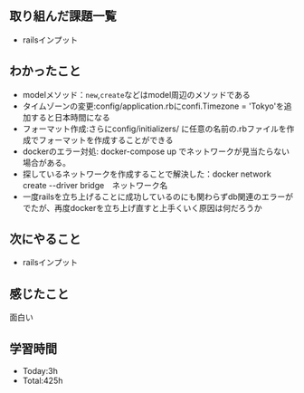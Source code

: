## 取り組んだ課題一覧
- railsインプット
## わかったこと
- modelメソッド：`new`,`create`などはmodel周辺のメソッドである
- タイムゾーンの変更:config/application.rbにconfi.Timezone = 'Tokyo'を追加すると日本時間になる
- フォーマット作成:さらにconfig/initializers/ に任意の名前の.rbファイルを作成でフォーマットを作成することができる
- dockerのエラー対処: docker-compose up でネットワークが見当たらない場合がある。
- 探しているネットワークを作成することで解決した：docker network create --driver bridge　ネットワーク名
- 一度railsを立ち上げることに成功しているのにも関わらずdb関連のエラーがでたが、再度dockerを立ち上げ直すと上手くいく原因は何だろうか
## 次にやること
- railsインプット
## 感じたこと
面白い
## 学習時間
- Today:3h
- Total:425h
